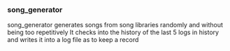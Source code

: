### song_generator 
song_generator generates songs from song libraries randomly and without being too repetitively
It checks into the history of the last 5 logs in history and writes it into a log file as to keep a record